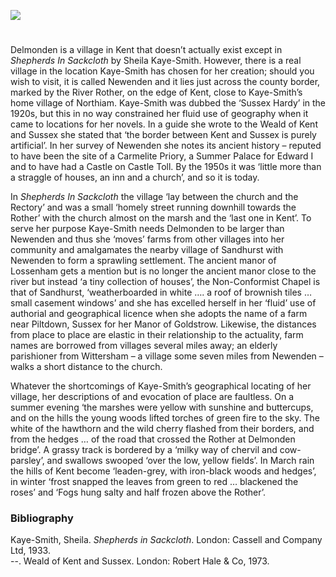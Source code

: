 <a href="https://dev.visual-essays.app"><img src="https://dev-visual-essays.netlify.app/images/ve-button.png"></a>

<param ve-config title="Shepherds in Sackcloth by Sheila Kaye-Smith" author="Dr Pat Argar" layout="vtl" banner="https://stor.artstor.org/stor/f3590125-3b05-42a0-b365-e33a8735353c">

<param ve-entity eid="Q1889928" aliases="Newenden">
<param ve-entity eid="Q1506209" aliases= "River Rother">
<param ve-entity eid="Q26409975" aliases="Lossenham">
<param ve-entity eid="Q2911413" aliases="Sandhurst">

#

Delmonden is a village in Kent that doesn’t actually exist except in _Shepherds In Sackcloth_ by Sheila Kaye-Smith. However, there is a real village in the location Kaye-Smith has chosen for her creation; should you wish to visit, it is called Newenden and it lies just across the county border, marked by the River Rother, on the edge of Kent, close to Kaye-Smith’s home village of Northiam. Kaye-Smith was dubbed the ‘Sussex Hardy’ in the 1920s, but this in no way constrained her fluid use of geography when it came to locations for her novels. In a guide she wrote to the Weald of Kent and Sussex she stated that ‘the border between Kent and Sussex is purely artificial’. In her survey of Newenden she notes its ancient history – reputed to have been the site of a Carmelite Priory, a Summer Palace for Edward I and to have had a Castle on Castle Toll. By the 1950s it was ‘little more than a straggle of houses, an inn and a church’, and so it is today. 
<param ve-image url="https://upload.wikimedia.org/wikipedia/commons/7/72/Newenden%2C_the_White_Hart_Pub._-_geograph.org.uk_-_171249.jpg" label="The White Hart pub, Newenden" attribution="Francois Thomas/ Newenden: the White Hart Pub. CC BY-SA 2.0">
<param ve-map center="Q1889928" zoom="15">

In _Shepherds In Sackcloth_ the village ‘lay between the church and the Rectory’ and was a small ‘homely street running downhill towards the Rother’ with the church almost on the marsh and the ‘last one in Kent’. To serve her purpose Kaye-Smith needs Delmonden to be larger than Newenden and thus she ‘moves’ farms from other villages into her community and amalgamates the nearby village of Sandhurst  with Newenden to form a sprawling settlement. The ancient manor of Lossenham gets a mention but is no longer the ancient manor close to the river but instead ‘a tiny collection of houses’, the Non-Conformist Chapel is that of Sandhurst, ‘weatherboarded in white …. a roof of brownish tiles … small casement windows’ and she has excelled herself in her ‘fluid’ use of authorial and geographical licence when she adopts the name of a farm near Piltdown, Sussex for her Manor of Goldstrow. Likewise, the distances from place to place are elastic in their relationship to the actuality, farm names are borrowed from villages several miles away; an elderly parishioner from Wittersham – a village some seven miles from Newenden – walks a short distance to the church. 
<param ve-image url="https://upload.wikimedia.org/wikipedia/commons/e/eb/Sandhurst_3311.JPG" label="Sandhurst" attribution="Photograph by Clem Rutter, Rochester, Kent. (www.clemrutter.net), CC BY-SA 4.0, via Wikimedia Commons">
<param ve-map center="Q2911413" zoom="15">

Whatever the shortcomings of Kaye-Smith’s geographical locating of her village, her descriptions of and evocation of place are faultless. On a summer evening ‘the marshes were yellow with sunshine and buttercups, and on the hills the young woods lifted torches of green fire to the sky. The white of the hawthorn and the wild cherry flashed from their borders, and from the hedges … of the road that crossed the Rother at Delmonden bridge’. A grassy track is bordered by a ‘milky way of chervil and cow-parsley’, and swallows swooped ‘over the low, yellow fields’.  In March rain the hills of Kent become ‘leaden-grey, with iron-black woods and hedges’, in winter ‘frost snapped the leaves from green to red … blackened the roses’ and ‘Fogs hung salty and half frozen above the Rother’. 
<param ve-image url="https://upload.wikimedia.org/wikipedia/commons/8/8c/River_Rother_near_Newenden_Bridge_-_geograph.org.uk_-_1875440.jpg" label="River Rother near Newenden Bridge" attribution="David Anstiss, CC BY-SA 2.0, via Wikimedia Commons">

### Bibliography 
Kaye-Smith, Sheila. _Shepherds in Sackcloth_. London: Cassell and Company Ltd, 1933.   
--.  Weald of Kent and Sussex. London: Robert Hale & Co, 1973.   
<param ve-image url="https://upload.wikimedia.org/wikipedia/commons/5/55/Cow_parsley_%286045491328%29.jpg" label="Cow parsley" attribution="Caitriana Nicholson from 北京 ~ Beijing, 中国 ~ China, CC BY-SA 2.0, via Wikimedia Commons">
